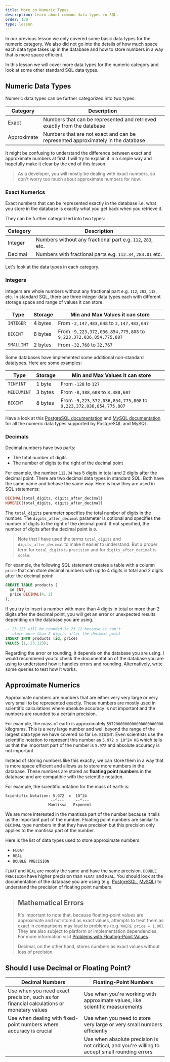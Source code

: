 ```yaml
---
title: More on Numeric Types
description: Learn about common data types in SQL.
order: 130
type: lesson
---
```


In our previous lesson we only covered some basic data types for the numeric category. We also did not go into the details of how much space each data type takes up in the database and how to store numbers in a way that is more space efficient.

In this lesson we will cover more data types for the numeric category and look at some other standard SQL data types.

## Numeric Data Types

Numeric data types can be further categorized into two types:

| Category    | Description                                                                     |
| ----------- | ------------------------------------------------------------------------------- |
| Exact       | Numbers that can be represented and retrieved exactly from the database         |
| Approximate | Numbers that are not exact and can be represented approximately in the database |

It might be confusing to understand the difference between exact and approximate numbers at first. I will try to explain it in a simple way and hopefully make it clear by the end of this lesson.

> As a developer, you will mostly be dealing with exact numbers, so don't worry too much about approximate numbers for now.

### Exact Numerics

Exact numbers that can be represented exactly in the database i.e. what you store in the database is exactly what you get back when you retrieve it.

They can be further categorized into two types:

| Category | Description                                                 |
| -------- | ----------------------------------------------------------- |
| Integer  | Numbers without any fractional part e.g. `112`, `283`, etc. |
| Decimal  | Numbers with fractional parts e.g. `112.34`, `283.01` etc.  |

Let's look at the data types in each category.

### Integers

Integers are whole numbers without any fractional part e.g. `112`, `283`, `118`, etc. In standard SQL, there are three integer data types each with different storage space and range of values it can store.

| Type       | Storage | Min and Max Values it can store                                  |
| ---------- | ------- | ---------------------------------------------------------------- |
| `INTEGER`  | 4 bytes | From `-2,147,483,648` to `2,147,483,647`                         |
| `BIGINT`   | 8 bytes | From `-9,223,372,036,854,775,808` to `9,223,372,036,854,775,807` |
| `SMALLINT` | 2 bytes | From `-32,768` to `32,767`                                       |

Some databases have implemented some additional non-standard datatypes. Here are some examples:

| Type        | Storage | Min and Max Values it can store                                  |
| ----------- | ------- | ---------------------------------------------------------------- |
| `TINYINT`   | 1 byte  | From `-128` to `127`                                             |
| `MEDIUMINT` | 3 bytes | From `-8,388,608` to `8,388,607`                                 |
| `BIGINT`    | 8 bytes | From `-9,223,372,036,854,775,808` to `9,223,372,036,854,775,807` |

Have a look at this [PostgreSQL documentation](https://www.postgresql.org/docs/current/datatype-numeric.html#DATATYPE-NUMERIC) and [MySQL documentation](https://dev.mysql.com/doc/refman/8.4/en/integer-types.html) for all the numeric data types supported by PostgreSQL and MySQL.

### Decimals

Decimal numbers have two parts:

- The total number of digits
- The number of digits to the right of the decimal point

For example, the number `112.34` has 5 digits in total and 2 digits after the decimal point. There are two decimal data types in standard SQL. Both have the same name and behave the same way. Here is how they are used in SQL statements:

```sql
DECIMAL(total_digits, digits_after_decimal)
NUMERIC(total_digits, digits_after_decimal)
```

The `total_digits` parameter specifies the total number of digits in the number. The `digits_after_decimal` parameter is optional and specifies the number of digits to the right of the decimal point. If not specified, the number of digits after the decimal point is `0`.

> Note that I have used the terms `total_digits` and `digits_after_decimal` to make it easier to understand. But a proper term for `total_digits` is `precision` and for `digits_after_decimal` is `scale`.

For example, the following SQL statement creates a table with a column `price` that can store decimal numbers with up to 4 digits in total and 2 digits after the decimal point:

```sql
CREATE TABLE products (
  id INT,
  price DECIMAL(4, 2)
);
```

If you try to insert a number with more than 4 digits in total or more than 2 digits after the decimal point, you will get an error or unexpected results depending on the database you are using.

```sql
-- 23.123 will be rounded to 23.12 because it can't
-- store more than 2 digits after the decimal point
INSERT INTO products (id, price)
VALUES (1, 23.123);
```

Regarding the error or rounding, it depends on the database you are using. I would recommend you to check the documentation of the database you are using to understand how it handles errors and rounding. Alternatively, write some queries to test how it works.

## Approximate Numerics

Approximate numbers are numbers that are either very very large or very very small to be represented exactly. These numbers are mostly used in scientific calculations where absolute accuracy is not important and the numbers are rounded to a certain precision.

For example, the mass of earth is approximately `5972000000000000000000000` kilograms. This is a very large number and well beyond the range of the largest data type we have covered so far i.e. `BIGINT`. Even scientists use the scientific notation to represent this number as `5.972 x 10^24 KG` which tells us that the important part of the number is `5.972` and absolute accuracy is not important.

Instead of storing numbers like this exactly, we can store them in a way that is more space efficient and allows us to store more numbers in the database. These numbers are stored as **floating point numbers** in the database and are compatible with the scientific notation.

For example, the scientific notation for the mass of earth is:

```
Scientific Notation: 5.972  x  10^24
                    --^---     --^---
                   Mantissa   Exponent
```

We are more interested in the mantissa part of the number because it tells us the important part of the number. Floating point numbers are similar to `DECIMAL` type numbers in that they have precision but this precision only applies to the mantissa part of the number.

Here is the list of data types used to store approximate numbers:

- `FLOAT`
- `REAL`
- `DOUBLE PRECISION`

`FLOAT` and `REAL` are mostly the same and have the same precision. `DOUBLE PRECISION` have higher precision than `FLOAT` and `REAL`. You should look at the documentation of the database you are using (e.g. [PostgreSQL](https://www.postgresql.org/docs/current/datatype-numeric.html#DATATYPE-FLOAT), [MySQL](https://dev.mysql.com/doc/refman/8.3/en/floating-point-types.html)) to understand the precision of floating point numbers.

> ## Mathematical Errors
>
> It's important to note that, because floating-point values are approximate and not stored as exact values, attempts to treat them as exact in comparisons may lead to problems (e.g. `WHERE price = 1.00`). They are also subject to platform or implementation dependencies. For more information visit [Problems with Floating-Point Values](https://dev.mysql.com/doc/refman/8.4/en/problems-with-float.html).
>
> Decimal, on the other hand, stores numbers as exact values without loss of precision.

## Should I use Decimal or Floating Point?


| Decimal Numbers                                                                          | Floating-Point Numbers                                                                          |
| ---------------------------------------------------------------------------------------- | ----------------------------------------------------------------------------------------------- |
| Use when you need exact precision, such as for financial calculations or monetary values | Use when you're working with approximate values, like scientific measurements                   |
| Use when dealing with fixed-point numbers where accuracy is crucial                      | Use when you need to store very large or very small numbers efficiently                         |
|                                                                                          | Use when absolute precision is not critical, and you're willing to accept small rounding errors |
